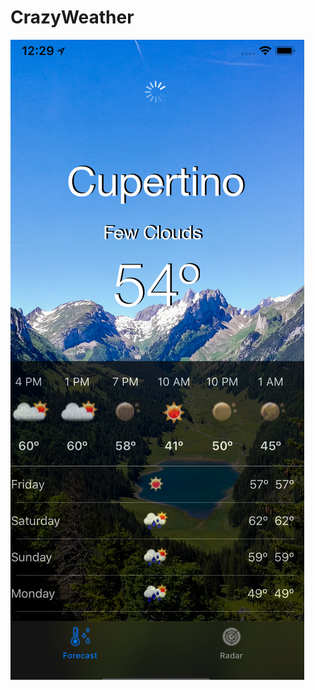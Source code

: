 # CrazyWeather

![alt text](https://github.com/josueBrizuelaXD/CrazyWeather/blob/master/Screenshots/screenshot-1.png)
